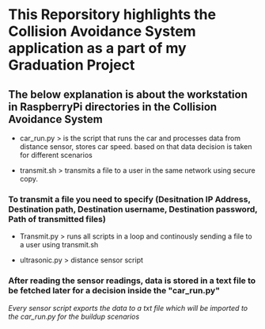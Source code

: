 # This Reporsitory highlights the Collision Avoidance System application as a part of my Graduation Project #
## The below explanation is about the workstation in RaspberryPi directories in the Collision Avoidance System ##

- car_run.py > is the script that runs the car and processes data from distance sensor, stores car speed. based on that data decision is taken for different scenarios

- transmit.sh > transmits a file to a user in the same network using secure copy. 
### To transmit a file you need to specify (Desitnation IP Address, Destination path, Destination username, Destination password, Path of transmitted files)

- Transmit.py > runs all scripts in a loop and continously sending a file to a user using transmit.sh

- ultrasonic.py > distance sensor script
### After reading the sensor readings, data is stored in a text file to be fetched later for a decision inside the "car_run.py"

*Every sensor script exports the data to a txt file which will be imported to the car_run.py for the buildup scenarios*

